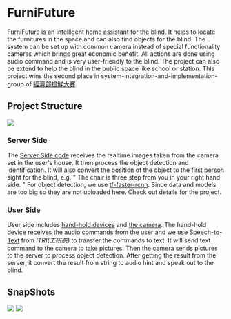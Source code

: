 # FurniFuture
FurniFuture is an intelligent home assistant for the blind. It helps to locate the furnitures in the space and can also find objects for the blind.
The system can be set up with common camera instead of special functionality cameras which brings great economic benefit. All actions are done using audio command and is very user-friendly to the blind. The project can also be extend to help the blind in the public space like school or station.
This project wins the second place in system-integration-and-implementation-group of [經濟部搶鮮大賽](https://www.getfresh.org.tw/achievement_detail.aspx?No=373).

## Project Structure
![](https://i.imgur.com/yrzosce.png)
### Server Side
The [Server Side code](https://github.com/mtbehisseste/FurniFuture/tree/master/tf-faster-rcnn) receives the realtime images taken from the camera set in the user's house. It then process the object detection and identification. It will also convert the position of the object to the first person sight for the blind, e.g. " The chair is three step from you in your right hand side. "
For object detection, we use [tf-faster-rcnn](https://github.com/endernewton/tf-faster-rcnn). Since data and models are too big so they are not uploaded here. Check out details for the project.
### User Side
User side includes [hand-hold devices](https://github.com/mtbehisseste/FurniFuture/tree/master/Speech) and [the camera](https://github.com/mtbehisseste/FurniFuture/tree/master/demo_computer). The hand-hold device receives the audio commands from the user and we use [Speech-to-Text](https://www.getfresh.org.tw/tdp_detail.aspx?No=288) from *ITRI(工研院)* to transfer the commands to text. It will send text command to the camera to take pictures. Then the camera sends pictures to the server to process object detection. After getting the result from the server, it convert the result from string to audio hint and speak out to the blind.

## SnapShots
![](https://i.imgur.com/LdMj46P.jpg?1)
![](https://i.imgur.com/XP0yFTR.jpg)
